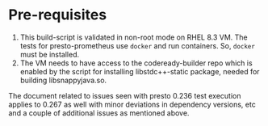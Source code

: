 # Pre-requisites

1. This build-script is validated in non-root mode on RHEL 8.3 VM. The tests for
presto-prometheus use `docker` and run containers. So, `docker` must be installed.
2. The VM needs to have access to the codeready-builder repo which is enabled by
the script for installing libstdc++-static package, needed for building libsnappyjava.so.

The document related to issues seen with presto 0.236 test execution applies to 0.267 as
well with minor deviations in dependency versions, etc and a couple of additional issues
as mentioned above.
